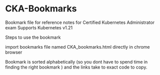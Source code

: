 # CKA-Bookmarks
Bookmark file for reference notes for Certified Kubernetes Administrator exam Supports Kubernetes v1.21

Steps to use the bookmark

import bookmarks file named CKA_bookmarks.html directly in chrome browser

Bookmark is sorted alphabetically (so you dont have to spend time in finding the right bookmark ) and the links take to exact code to copy.
